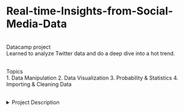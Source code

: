 <H1> Real-time-Insights-from-Social-Media-Data</H1>
  <br>
Datacamp project
   <br>
Learned to analyze Twitter data and do a deep dive into a hot trend.
<p><br>
  Topics <br>
1. Data Manipulation
2. Data Visualization
3. Probability & Statistics
4. Importing & Cleaning Data</p>
<br>
  
<details>
<summary>Project Description</summary>
<p> 
  In this Project, I used pre-downloaded datasets to understand the nuts and bolts of Twitter Data. In particular, I did analysis of a hot-trend.
    
</p>
</details>
  

